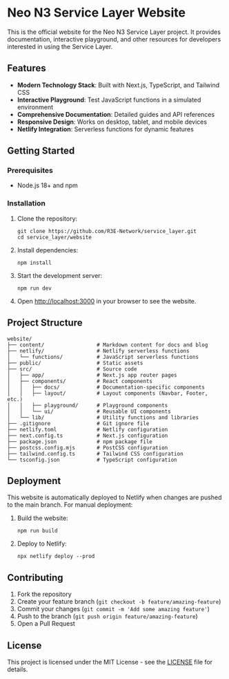 # Neo N3 Service Layer Website

This is the official website for the Neo N3 Service Layer project. It provides documentation, interactive playground, and other resources for developers interested in using the Service Layer.

## Features

- **Modern Technology Stack**: Built with Next.js, TypeScript, and Tailwind CSS
- **Interactive Playground**: Test JavaScript functions in a simulated environment
- **Comprehensive Documentation**: Detailed guides and API references
- **Responsive Design**: Works on desktop, tablet, and mobile devices
- **Netlify Integration**: Serverless functions for dynamic features

## Getting Started

### Prerequisites

- Node.js 18+ and npm

### Installation

1. Clone the repository:
   ```
   git clone https://github.com/R3E-Network/service_layer.git
   cd service_layer/website
   ```

2. Install dependencies:
   ```
   npm install
   ```

3. Start the development server:
   ```
   npm run dev
   ```

4. Open [http://localhost:3000](http://localhost:3000) in your browser to see the website.

## Project Structure

```
website/
├── content/                 # Markdown content for docs and blog
├── netlify/                 # Netlify serverless functions
│   └── functions/           # JavaScript serverless functions
├── public/                  # Static assets
├── src/                     # Source code
│   ├── app/                 # Next.js app router pages
│   ├── components/          # React components
│   │   ├── docs/            # Documentation-specific components
│   │   ├── layout/          # Layout components (Navbar, Footer, etc.)
│   │   ├── playground/      # Playground components
│   │   └── ui/              # Reusable UI components
│   └── lib/                 # Utility functions and libraries
├── .gitignore               # Git ignore file
├── netlify.toml             # Netlify configuration
├── next.config.ts           # Next.js configuration
├── package.json             # npm package file
├── postcss.config.mjs       # PostCSS configuration
├── tailwind.config.ts       # Tailwind CSS configuration
└── tsconfig.json            # TypeScript configuration
```

## Deployment

This website is automatically deployed to Netlify when changes are pushed to the main branch. For manual deployment:

1. Build the website:
   ```
   npm run build
   ```

2. Deploy to Netlify:
   ```
   npx netlify deploy --prod
   ```

## Contributing

1. Fork the repository
2. Create your feature branch (`git checkout -b feature/amazing-feature`)
3. Commit your changes (`git commit -m 'Add some amazing feature'`)
4. Push to the branch (`git push origin feature/amazing-feature`)
5. Open a Pull Request

## License

This project is licensed under the MIT License - see the [LICENSE](../LICENSE) file for details.